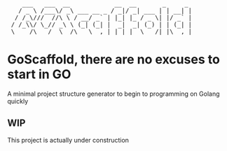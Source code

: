 <pre>
    ___   ___  __            __  __       _     _
   / _ \ /___\/ _\ ___ __ _ / _|/ _| ___ | | __| |
  / /_\///  //\ \ / __/ _` | |_| |_ / _ \| |/ _` |
 / /_\\/ \_// _\ \ (_| (_| |  _|  _| (_) | | (_| |
 \____/\___/  \__/\___\__,_|_| |_|  \___/|_|\__,_|
</pre>

# GoScaffold, there are no excuses to start in GO

A minimal project structure generator to begin to programming on Golang quickly

## WIP
This project is actually under construction